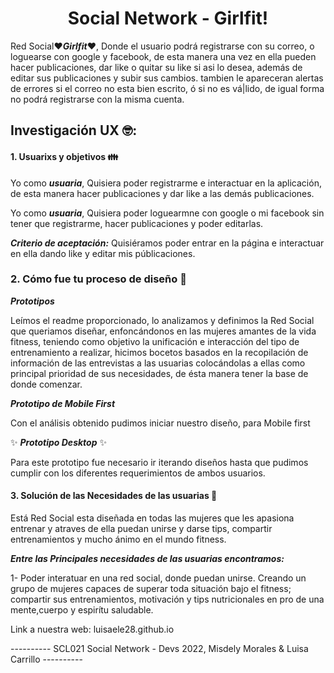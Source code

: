 <h1 align="center"> Social Network - Girlfit! </h1> 

Red Social:heart:***Girlfit***:heart:, Donde el usuario podrá registrarse con su correo, o loguearse con google y facebook, de esta manera una vez en ella pueden hacer publicaciones, dar like o quitar su like si asi lo desea, además de editar sus publicaciones y subir sus cambios.
tambien le apareceran alertas de errores si el correo no esta bien escrito, ó si no es vá|lido, de igual forma no podrá registrarse con la misma cuenta.

## Investigación UX :nerd_face:: 

#### 1. Usuarixs y objetivos :family:

Yo como ***usuaria***, Quisiera poder registrarme e interactuar en la aplicación, de esta manera hacer publicaciones y dar like a las demás publicaciones.

Yo como ***usuaria***, Quisiera poder loguearmne con google o mi facebook sin tener que registrarme, hacer publicaciones y poder editarlas.


***Criterio de aceptación:*** Quisiéramos poder entrar en la página e interactuar en ella dando like y editar mis públicaciones. 

### 2. Cómo fue tu proceso de diseño :art:

***Prototipos***

Leímos el readme proporcionado, lo analizamos y definimos la Red Social que queriamos diseñar, enfoncándonos en las mujeres amantes de la vida fitness, teniendo como objetivo la unificación e interacción del tipo de entrenamiento a realizar, hicimos bocetos basados en la recopilación de información de las entrevistas a las usuarias colocándolas a ellas como principal prioridad de sus necesidades, de ésta manera tener la base de donde comenzar.

***Prototipo de Mobile First***

Con el análisis obtenido pudimos iniciar nuestro diseño, para Mobile first 

 :sparkles: ***Prototipo Desktop*** :sparkles:

 Para este prototipo fue necesario ir iterando diseños hasta que pudimos cumplir con los diferentes requerimientos de ambos usuarios. 

 
#### 3. Solución de las Necesidades de las usuarias :thinking:
Está Red Social esta diseñada en todas las mujeres que les apasiona entrenar y atraves de ella puedan unirse y darse tips, compartir entrenamientos y mucho ánimo en el mundo fitness.

***Entre las Principales necesidades de las usuarias encontramos:***

1- Poder interatuar en una red social, donde puedan unirse. Creando un grupo de mujeres capaces de superar toda situación bajo el fitness; compartir sus entrenamientos, motivación y tips nutricionales en pro de una mente,cuerpo y espirítu saludable.


Link a nuestra web:
luisaele28.github.io



---------- SCL021 Social Network - Devs 2022, Misdely Morales & Luisa Carrillo ----------
